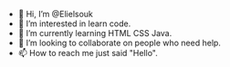 - 👋 Hi, I’m @Elielsouk
- 👀 I’m interested in learn code.
- 🌱 I’m currently learning HTML CSS Java.
- 💞️ I’m looking to collaborate on people who need help.
- 📫 How to reach me just said "Hello".

<!---
Elielsouk/Elielsouk is a ✨ special ✨ repository because its `README.md` (this file) appears on your GitHub profile.
You can click the Preview link to take a look at your changes.
--->
